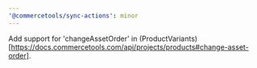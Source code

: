 ```yaml
---
'@commercetools/sync-actions': minor
---
```


Add support for 'changeAssetOrder' in (ProductVariants)[https://docs.commercetools.com/api/projects/products#change-asset-order].
